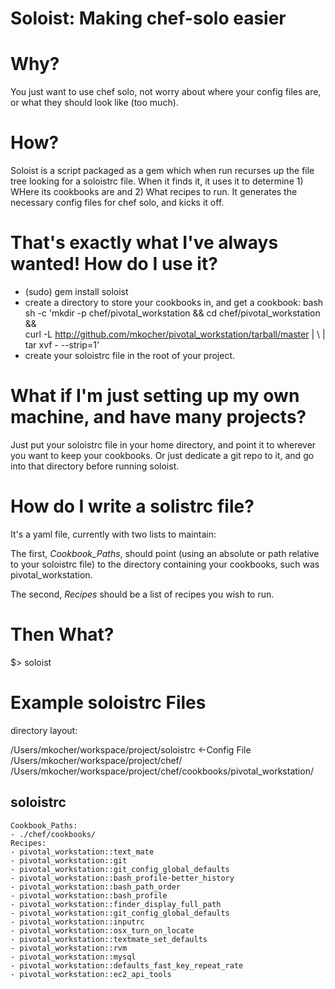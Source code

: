 Soloist: Making chef-solo easier
================================

# Why?
You just want to use chef solo, not worry about where your config files are, or what they should look like (too much).

# How?
Soloist is a script packaged as a gem which when run recurses up the file tree looking for a soloistrc file.  When it finds it, it uses it to determine 1) WHere its cookbooks are and 2) What recipes to run.  It generates the necessary config files for chef solo, and kicks it off.

# That's exactly what I've always wanted! How do I use it?
* (sudo) gem install soloist
* create a directory to store your cookbooks in, and get a cookbook: 
	bash sh -c 'mkdir -p chef/pivotal_workstation && cd chef/pivotal_workstation && \
	curl -L http://github.com/mkocher/pivotal_workstation/tarball/master | \ 
	| tar xvf - --strip=1'
* create your soloistrc file in the root of your project.

# What if I'm just setting up my own machine, and have many projects?
Just put your soloistrc file in your home directory, and point it to wherever you want to keep your cookbooks. Or just dedicate a git repo to it, and go into that directory before running soloist.

# How do I write a solistrc file?
It's a yaml file, currently with two lists to maintain:

The first, _Cookbook\_Paths_, should point (using an absolute or path relative to your soloistrc file) to the directory containing your cookbooks, such was pivotal_workstation.

The second, _Recipes_ should be a list of recipes you wish to run.

# Then What?
$> soloist


Example soloistrc Files
=======================

directory layout:

/Users/mkocher/workspace/project/soloistrc <-Config File
/Users/mkocher/workspace/project/chef/
/Users/mkocher/workspace/project/chef/cookbooks/pivotal\_workstation/


soloistrc
---------
  	Cookbook_Paths:
  	- ./chef/cookbooks/
  	Recipes:
  	- pivotal_workstation::text_mate
  	- pivotal_workstation::git
  	- pivotal_workstation::git_config_global_defaults
  	- pivotal_workstation::bash_profile-better_history
  	- pivotal_workstation::bash_path_order
  	- pivotal_workstation::bash_profile
  	- pivotal_workstation::finder_display_full_path
  	- pivotal_workstation::git_config_global_defaults
  	- pivotal_workstation::inputrc
  	- pivotal_workstation::osx_turn_on_locate
  	- pivotal_workstation::textmate_set_defaults
  	- pivotal_workstation::rvm
  	- pivotal_workstation::mysql
  	- pivotal_workstation::defaults_fast_key_repeat_rate
  	- pivotal_workstation::ec2_api_tools
